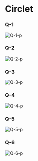 # Circlet

### Q-1
![Q-1-p](https://github.com/user-attachments/assets/8dc3f515-0f47-4d9a-a2d9-b854b6b4bbeb)

### Q-2

![Q-2-p](https://github.com/user-attachments/assets/9ece6a0e-7b55-48a3-b68a-35db08402e19)
 
 
### Q-3


![Q-3-p](https://github.com/user-attachments/assets/4d718ba1-9d8c-4bdc-85d1-be90f035539e)


### Q-4

![Q-4-p](https://github.com/user-attachments/assets/11e74c43-5c73-40ca-9001-d17fc587904a)

### Q-5

![Q-5-p](https://github.com/user-attachments/assets/84790852-d7bf-4230-affa-22aec2e605dc)

### Q-6

![Q-6-p](https://github.com/user-attachments/assets/d5b7a88e-a52d-4984-97e6-677152185e4a)
